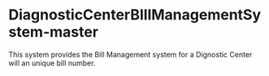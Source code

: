 # DiagnosticCenterBIllManagementSystem-master
This system provides the Bill Management system for a Dignostic Center will an unique bill number.
